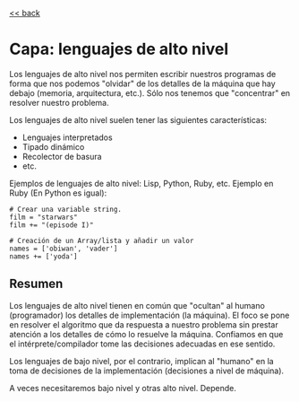 [<< back](README.md)

# Capa: lenguajes de alto nivel

Los lenguajes de alto nivel nos permiten escribir nuestros programas de forma que nos podemos "olvidar" de los detalles de la máquina que hay debajo (memoria, arquitectura, etc.). Sólo nos tenemos que "concentrar" en resolver nuestro problema.

Los lenguajes de alto nivel suelen tener las siguientes características:
* Lenguajes interpretados
* Tipado dinámico
* Recolector de basura
* etc.

Ejemplos de lenguajes de alto nivel: Lisp, Python, Ruby, etc. Ejemplo en Ruby (En Python es igual):

```
# Crear una variable string.
film = "starwars"
film += "(episode I)"

# Creación de un Array/lista y añadir un valor
names = ['obiwan', 'vader']
names += ['yoda']
```

## Resumen

Los lenguajes de alto nivel tienen en común que "ocultan" al humano (programador) los detalles de implementación (la máquina). El foco se pone en resolver el algoritmo que da respuesta a nuestro problema sin prestar atención a los detalles de cómo lo resuelve la máquina. Confiamos en que el intérprete/compilador tome las decisiones adecuadas en ese sentido.

Los lenguajes de bajo nivel, por el contrario, implican al "humano" en la toma de decisiones de la implementación (decisiones a nivel de máquina).

A veces necesitaremos bajo nivel y otras alto nivel. Depende.
